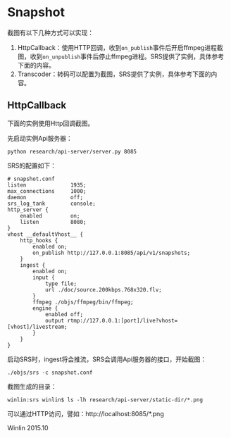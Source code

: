 # Snapshot

截图有以下几种方式可以实现：

1. HttpCallback：使用HTTP回调，收到`on_publish`事件后开启ffmpeg进程截图，收到`on_unpublish`事件后停止ffmpeg进程。SRS提供了实例，具体参考下面的内容。
1. Transcoder：转码可以配置为截图，SRS提供了实例，具体参考下面的内容。

## HttpCallback

下面的实例使用Http回调截图。

先启动实例Api服务器：
```
python research/api-server/server.py 8085
```

SRS的配置如下：
```
# snapshot.conf
listen              1935;
max_connections     1000;
daemon              off;
srs_log_tank        console;
http_server {
    enabled         on;
    listen          8080;
}
vhost __defaultVhost__ {
    http_hooks {
        enabled on;
        on_publish http://127.0.0.1:8085/api/v1/snapshots;
    }
    ingest {
        enabled on;
        input {
            type file;
            url ./doc/source.200kbps.768x320.flv;
        }
        ffmpeg ./objs/ffmpeg/bin/ffmpeg;
        engine {
            enabled off;
            output rtmp://127.0.0.1:[port]/live?vhost=[vhost]/livestream;
        }
    }
}
```

启动SRS时，ingest将会推流，SRS会调用Api服务器的接口，开始截图：
```
./objs/srs -c snapshot.conf
```

截图生成的目录：
```
winlin:srs winlin$ ls -lh research/api-server/static-dir/*.png
```

可以通过HTTP访问，譬如：http://localhost:8085/*.png

Winlin 2015.10